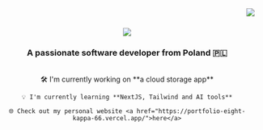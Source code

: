 <img align="right" src="https://visitor-badge.laobi.icu/badge?page_id=WhiteWolfWCY.WhiteWolfWCY" />

<h1 align="center">
    <img src="https://readme-typing-svg.demolab.com/?font=Righteous&size=35&center=true&vCenter=true&width=500&height=700&duration=4000&lines=Hi+There!+👋;+I'm+Mateusz!;" />
</h1>

<h3 align="center">A passionate software developer from Poland 🇵🇱</h3>

</br>

<div align="center">
    🛠️ I'm currently working on **a cloud storage app**

    💡 I'm currently learning **NextJS, Tailwind and AI tools**

    🌐 Check out my personal website <a href="https://portfolio-eight-kappa-66.vercel.app/">here</a>
</div>
